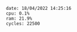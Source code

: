 

                date: 18/04/2022 14:25:16
                cpu: 0.1%
                ram: 21.9%
                cycles: 22500

                         